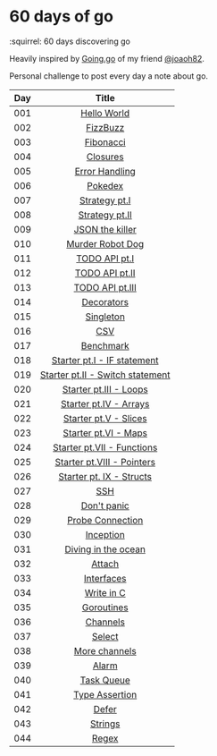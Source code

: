 # 60 days of go
:squirrel: 60 days discovering go

Heavily inspired by [Going.go](https://goinggo.io/) of my friend [@joaoh82](https://github.com/joaoh82).

Personal challenge to post every day a note about go.

| Day | Title      |
| --- |:----------:|
| 001 | [Hello World](day01/)|
| 002 | [FizzBuzz](day02/)|
| 003 | [Fibonacci](day03/)|
| 004 | [Closures](day04/)|
| 005 | [Error Handling](day05/)|
| 006 | [Pokedex](day06/)|
| 007 | [Strategy pt.I](day07/)|
| 008 | [Strategy pt.II](day08/)|
| 009 | [JSON the killer](day09/)|
| 010 | [Murder Robot Dog](day10/)|
| 011 | [TODO API pt.I](day11/)|
| 012 | [TODO API pt.II](day12/)|
| 013 | [TODO API pt.III](day13/)|
| 014 | [Decorators](day14/)|
| 015 | [Singleton](day15/)|
| 016 | [CSV](day16/)|
| 017 | [Benchmark](day17/)|
| 018 | [Starter pt.I - IF statement](day18/)|
| 019 | [Starter pt.II - Switch statement](day19/)|
| 020 | [Starter pt.III - Loops](day20/)|
| 021 | [Starter pt.IV - Arrays](day21/)|
| 022 | [Starter pt.V - Slices](day22/)|
| 023 | [Starter pt.VI - Maps](day23/)|
| 024 | [Starter pt.VII - Functions](day24/)|
| 025 | [Starter pt.VIII - Pointers](day25/)|
| 026 | [Starter pt. IX - Structs](day26/)|
| 027 | [SSH](day27/)|
| 028 | [Don't panic](day28/)|
| 029 | [Probe Connection](day29/)|
| 030 | [Inception](day30/)|
| 031 | [Diving in the ocean](day31/)
| 032 | [Attach](day32/)
| 033 | [Interfaces](day33/)
| 034 | [Write in C](day34/)
| 035 | [Goroutines](day35/)
| 036 | [Channels](day36/)
| 037 | [Select](day37/)
| 038 | [More channels](day38/)
| 039 | [Alarm](day39/)
| 040 | [Task Queue](day40/)
| 041 | [Type Assertion](day41/)
| 042 | [Defer](day42/)
| 043 | [Strings](day43/)
| 044 | [Regex](day44/)
